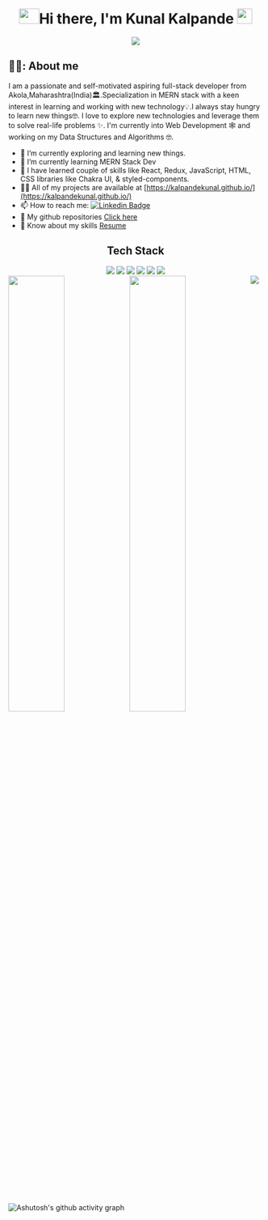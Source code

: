 

<h1 align="center"><img height="30" width="40" src="https://raw.githubusercontent.com/blackcater/blackcater/main/images/Hi.gif"/>Hi there, I'm Kunal Kalpande <img src= "https://media.tenor.com/images/2adfe94e69139f3e22623b61d375a7a7/tenor.gif" width= "30" height= "30"></h1>
<p align="center">
  <a href="https://github.com/DenverCoder1/readme-typing-svg">
    <img src="https://readme-typing-svg.demolab.com/?lines=Hi! My self Kunal Kalpande; I am a Full-stack%20web%20developer 👨🏻‍💻; Curious%20to%20learn%20new%20things !&font=Fira%20Code&center=true&width=440&height=45&color=#37bcf7&vCenter=true&size=22&pause=1000"></a>
</p>

## 💁‍♂️: About me
I am a passionate and self-motivated aspiring full-stack developer from Akola,Maharashtra(India)🏛.Specialization in MERN stack with a keen interest in learning and working with new technology💡.I always stay hungry to learn new things🤓. I love to explore new technologies and leverage them to solve real-life problems ✨. I'm currently into Web Development 🕸️ and working on my Data Structures and Algorithms 🤓.

- 🔭 I’m currently exploring and learning new things.
- 🌱 I’m currently learning MERN Stack Dev
- 🚀 I have learned couple of skills like React, Redux, JavaScript, HTML, CSS libraries like Chakra UI, & styled-components.
- 👨‍💻 All of my projects are available at [https://kalpandekunal.github.io/](https://kalpandekunal.github.io/)
- 📫 How to reach me: [![Linkedin Badge](https://img.shields.io/badge/-kunal-blue?style=flat&logo=Linkedin&logoColor=white)](https://www.linkedin.com/in/kunal-kalpande-4165341b6/)
- 👀 My github repositories [Click here](https://github.com/kalpandekunal?tab=repositories)
- 📄 Know about my skills [Resume](https://drive.google.com/file/d/1OAI9LRpffBOFtzYlJpb6jkAFv1zvh0sA/view?usp=share_link)



<h2 align="center">Tech Stack</h2>
<div align="center">
<img src="https://img.shields.io/badge/javascript-%23323330.svg?style=for-the-badge&logo=javascript&logoColor=%23F7DF1E"/>
<img src="https://img.shields.io/badge/typescript-%23007ACC.svg?style=for-the-badge&logo=typescript&logoColor=white"/>
<img src="https://img.shields.io/badge/react-%2320232a.svg?style=for-the-badge&logo=react&logoColor=%2361DAFB"/>
<img src="https://img.shields.io/badge/React_Router-CA4245?style=for-the-badge&logo=react-router&logoColor=white"/>
<img src="https://img.shields.io/badge/redux-%23593d88.svg?style=for-the-badge&logo=redux&logoColor=white"/>
<img src="https://img.shields.io/badge/chakra-%234ED1C5.svg?style=for-the-badge&logo=chakraui&logoColor=white"/>
</div>


<img  src="https://user-images.githubusercontent.com/82999542/132934744-131c1891-4a4f-4e88-a64a-36720ad7470b.png"/>
<img align="left" width="47%" src="https://github-readme-stats.vercel.app/api?username=kalpandekunal&show_icons=true&theme=radical"/>
<img align="left" width="47%" src="https://github-readme-stats.vercel.app/api/top-langs/?username=kalpandekunal&layout=compact"/>
<br/>
<br/>
<br/>
<br/>

![Ashutosh's github activity graph](https://github-readme-activity-graph.cyclic.app/graph?username=kalpandekunal&theme=react-dark)
